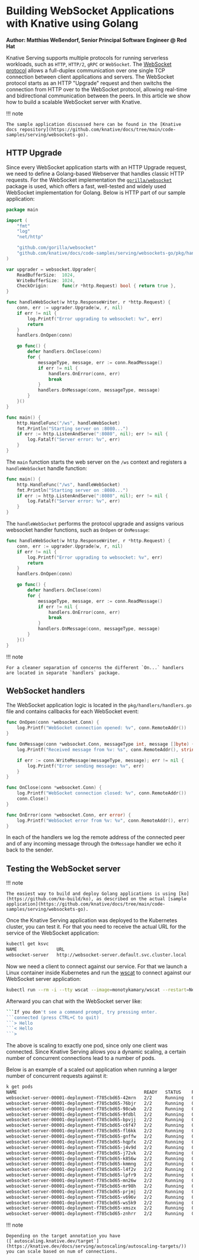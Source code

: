 # Building WebSocket Applications with Knative using Golang

**Author: Matthias Weßendorf, Senior Principal Software Engineer @ Red Hat**

Knative Serving supports multiple protocols for running serverless workloads, such as `HTTP`, `HTTP/2`, `gRPC` or `WebSocket`. The [WebSocket protocol](https://datatracker.ietf.org/doc/html/rfc6455) allows a full-duplex communication over one single TCP connection between client applications and servers. The WebSocket protocol starts as an HTTP "Upgrade" request and then switchs the connection from HTTP over to the WebSocket protocol, allowing real-time and bidirectional communication between the peers. In this article we show how to build a scalable WebSocket server with Knative.

!!! note

    The sample application discussed here can be found in the [Knative docs repository](https://github.com/knative/docs/tree/main/code-samples/serving/websockets-go).

## HTTP Upgrade

Since every WebSocket application starts with an HTTP Upgrade request, we need to define a Golang-based Webserver that handles classic HTTP requests. For the WebSocket implementation the [`gorilla/websocket`](https://github.com/gorilla/websocket) package is used, which offers a fast, well-tested and widely used WebSocket implementation for Golang. Below is HTTP part of our sample application:

```go
package main

import (
	"fmt"
	"log"
	"net/http"

	"github.com/gorilla/websocket"
	"github.com/knative/docs/code-samples/serving/websockets-go/pkg/handlers"
)

var upgrader = websocket.Upgrader{
	ReadBufferSize:  1024,
	WriteBufferSize: 1024,
	CheckOrigin:     func(r *http.Request) bool { return true },
}

func handleWebSocket(w http.ResponseWriter, r *http.Request) {
	conn, err := upgrader.Upgrade(w, r, nil)
	if err != nil {
		log.Printf("Error upgrading to websocket: %v", err)
		return
	}
	handlers.OnOpen(conn)

	go func() {
		defer handlers.OnClose(conn)
		for {
			messageType, message, err := conn.ReadMessage()
			if err != nil {
				handlers.OnError(conn, err)
				break
			}
			handlers.OnMessage(conn, messageType, message)
		}
	}()
}

func main() {
	http.HandleFunc("/ws", handleWebSocket)
	fmt.Println("Starting server on :8080...")
	if err := http.ListenAndServe(":8080", nil); err != nil {
		log.Fatalf("Server error: %v", err)
	}
}
```

The `main` function starts the web server on the `/ws` context and registers a `handleWebSocket` handle function:

```go
func main() {
    http.HandleFunc("/ws", handleWebSocket)
    fmt.Println("Starting server on :8080...")
    if err := http.ListenAndServe(":8080", nil); err != nil {
        log.Fatalf("Server error: %v", err)
    }
}
```

The `handleWebSocket` performs the protocol upgrade and assigns various websocket handler functions, such as `OnOpen` or `OnMessage`:

```go
func handleWebSocket(w http.ResponseWriter, r *http.Request) {
    conn, err := upgrader.Upgrade(w, r, nil)
    if err != nil {
        log.Printf("Error upgrading to websocket: %v", err)
        return
    }
    handlers.OnOpen(conn)

    go func() {
        defer handlers.OnClose(conn)
        for {
            messageType, message, err := conn.ReadMessage()
            if err != nil {
                handlers.OnError(conn, err)
                break
            }
            handlers.OnMessage(conn, messageType, message)
        }
    }()
}
```

!!! note

    For a cleaner separation of concerns the different `On...` handlers are located in separate `handlers` package.

## WebSocket handlers

The WebSocket application logic is located in the `pkg/handlers/handlers.go` file and contains callbacks for each WebSocket event:

```go
func OnOpen(conn *websocket.Conn) {
    log.Printf("WebSocket connection opened: %v", conn.RemoteAddr())
}

func OnMessage(conn *websocket.Conn, messageType int, message []byte) {
    log.Printf("Received message from %v: %s", conn.RemoteAddr(), string(message))

    if err := conn.WriteMessage(messageType, message); err != nil {
        log.Printf("Error sending message: %v", err)
    }
}

func OnClose(conn *websocket.Conn) {
    log.Printf("WebSocket connection closed: %v", conn.RemoteAddr())
    conn.Close()
}

func OnError(conn *websocket.Conn, err error) {
    log.Printf("WebSocket error from %v: %v", conn.RemoteAddr(), err)
}
```

In each of the handlers we log the remote address of the connected peer and of any incoming message through the `OnMessage` handler we echo it back to the sender.

## Testing the WebSocket server

!!! note

    The easiest way to build and deploy Golang applications is using [ko](https://github.com/ko-build/ko), as described on the actual [sample application](https://github.com/knative/docs/tree/main/code-samples/serving/websockets-go).

Once the Knative Serving application was deployed to the Kubernetes cluster, you can test it. For that you need to receive the actual URL for the service of the WebSocket application:

```bash
kubectl get ksvc
NAME               URL                                                 LATESTCREATED            LATESTREADY              READY   REASON
websocket-server   http://websocket-server.default.svc.cluster.local   websocket-server-00001   websocket-server-00001   True
```

Now we need a client to connect against our service. For that we launch a Linux container inside Kubernetes and run the [wscat](https://github.com/websockets/wscat) to connect against our WebSocket server application:

```bash
kubectl run --rm -i --tty wscat --image=monotykamary/wscat --restart=Never -- -c ws://websocket-server.default.svc.cluster.local/ws
```

Afterward you can chat with the WebSocket server like:

```bash
```If you don't see a command prompt, try pressing enter.
```connected (press CTRL+C to quit)
```> Hello
```< Hello
```>
```

The above is scaling to exactly one pod, since only one client was connected. Since Knative Serving allows you a dynamic scaling, a certain number of concurrent connections lead to a number of pods.

Below is an example of a scaled out application when running a larger number of concurrent requests against it:

```bash
k get pods 
NAME                                                READY   STATUS    RESTARTS   AGE
websocket-server-00001-deployment-f785cbd65-42mrn   2/2     Running   0          16s
websocket-server-00001-deployment-f785cbd65-76bjr   2/2     Running   0          14s
websocket-server-00001-deployment-f785cbd65-98cwb   2/2     Running   0          18s
websocket-server-00001-deployment-f785cbd65-9fdbl   2/2     Running   0          18s
websocket-server-00001-deployment-f785cbd65-bpvjj   2/2     Running   0          20s
websocket-server-00001-deployment-f785cbd65-c6f47   2/2     Running   0          20s
websocket-server-00001-deployment-f785cbd65-fl6kk   2/2     Running   0          20s
websocket-server-00001-deployment-f785cbd65-gnffw   2/2     Running   0          20s
websocket-server-00001-deployment-f785cbd65-hqpfx   2/2     Running   0          20s
websocket-server-00001-deployment-f785cbd65-j4v9d   2/2     Running   0          18s
websocket-server-00001-deployment-f785cbd65-j72vk   2/2     Running   0          18s
websocket-server-00001-deployment-f785cbd65-k856w   2/2     Running   0          20s
websocket-server-00001-deployment-f785cbd65-kmmng   2/2     Running   0          20s
websocket-server-00001-deployment-f785cbd65-l4f2v   2/2     Running   0          20s
websocket-server-00001-deployment-f785cbd65-lpfr9   2/2     Running   0          14s
websocket-server-00001-deployment-f785cbd65-mn26w   2/2     Running   0          16s
websocket-server-00001-deployment-f785cbd65-mr98h   2/2     Running   0          18s
websocket-server-00001-deployment-f785cbd65-prjmj   2/2     Running   0          20s
websocket-server-00001-deployment-f785cbd65-v696v   2/2     Running   0          18s
websocket-server-00001-deployment-f785cbd65-ws5k9   2/2     Running   0          20s
websocket-server-00001-deployment-f785cbd65-xmszx   2/2     Running   0          18s
websocket-server-00001-deployment-f785cbd65-znhrr   2/2     Running   0          20s
```

!!! note

    Depending on the target annotation you have ([`autoscaling.knative.dev/target`](https://knative.dev/docs/serving/autoscaling/autoscaling-targets/)) you can scale based on num of connections.
